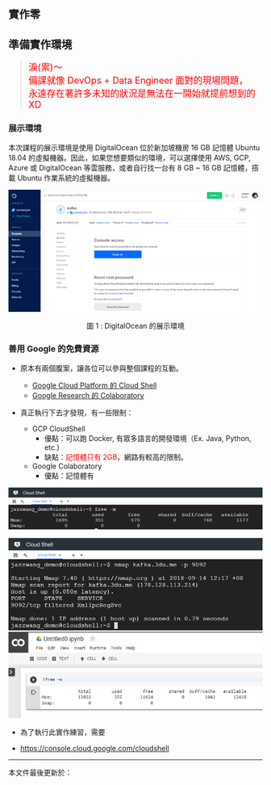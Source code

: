 ## 實作零

## 準備實作環境

> <font color="red" size="4">淚(累)～ <br/>
> 備課就像 DevOps + Data Engineer 面對的現場問題，<br/>
> 永遠存在著許多未知的狀況是無法在一開始就提前想到的 XD</font>

### 展示環境

本次課程的展示環境是使用 DigitalOcean 位於新加坡機房 16 GB 記憶體 Ubuntu 18.04 的虛擬機器。因此，如果您想要類似的環境，可以選擇使用 AWS, GCP, Azure 或 DigitalOcean 等雲服務，或者自行找一台有 8 GB ~ 16 GB 記憶體，搭載 Ubuntu 作業系統的虛擬機器。

<center>

![](images/Lab000-1.png)

圖 1 : DigitalOcean 的展示環境

</center>

### 善用 Google 的免費資源

* 原本有兩個腹案，讓各位可以參與整個課程的互動。
    * [Google Cloud Platform 的 Cloud Shell](https://console.cloud.google.com/cloudshell)
    * [Google Research 的 Colaboratory](https://colab.research.google.com/notebook)

* 真正執行下去才發現，有一些限制：
    * GCP CloudShell 
        * 優點：可以跑 Docker, 有眾多語言的開發環境（Ex. Java, Python, etc.)
        * 缺點：<font color='red'>記憶體只有 2GB</font>，網路有較高的限制。
    * Google Colaboratory
        * 優點：記憶體有 

![](images/Lab000-2.png)



![](images/Lab000-3.png)
![](images/Lab000-4.png)

* 為了執行此實作練習，需要

* https://console.cloud.google.com/cloudshell


--------------------
本文件最後更新於：<script>document.write(document.lastModified);</script>
